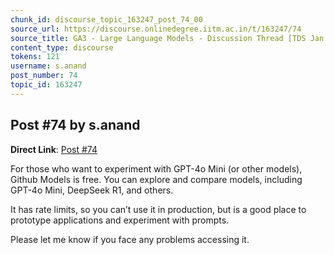 ```yaml
---
chunk_id: discourse_topic_163247_post_74_00
source_url: https://discourse.onlinedegree.iitm.ac.in/t/163247/74
source_title: GA3 - Large Language Models - Discussion Thread [TDS Jan 2025]
content_type: discourse
tokens: 121
username: s.anand
post_number: 74
topic_id: 163247
---
```


## Post #74 by s.anand

**Direct Link**: [Post #74](https://discourse.onlinedegree.iitm.ac.in/t/163247/74)

For those who want to experiment with GPT-4o Mini (or other models), Github Models is free. You can explore and compare models, including GPT-4o Mini, DeepSeek R1, and others.

It has rate limits, so you can’t use it in production, but is a good place to prototype applications and experiment with prompts.

Please let me know if you face any problems accessing it.
